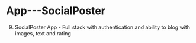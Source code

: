 # App---SocialPoster
9. SocialPoster App - Full stack with authentication and ability to blog with images, text and rating
